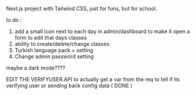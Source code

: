 Next.js project with Tailwind CSS, just for funs, but for school.

to do :
1. add a small icon next to each day in admin/dashboard to make it open a form to edit that days classes
2. ability to create/delete/change classes
3. Turkish language pack + setting
4. Change admin password setting

maybe a dark mode????

EDIT THE VERIFYUSER.API to actually get a var from the req to tell if its verifying user or sending back config data ( DONE )